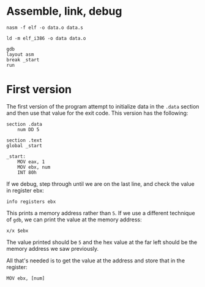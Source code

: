 # Assemble, link, debug

```
nasm -f elf -o data.o data.s

ld -m elf_i386 -o data data.o

gdb
layout asm
break _start
run
```

# First version

The first version of the program attempt to initialize data in the `.data` section and then use that value for the exit code. This version has the following:

```
section .data
    num DD 5

section .text
global _start

_start:
    MOV eax, 1
    MOV ebx, num
    INT 80h
```

If we debug, step through until we are on the last line, and check the value in register ebx:

```
info registers ebx
```

This prints a memory address rather than `5`. If we use a different technique of `gdb`, we can print the value at the memory address:

```
x/x $ebx
```

The value printed should be `5` and the hex value at the far left should be the memory address we saw previously.

All that's needed is to get the value at the address and store that in the register:

```
MOV ebx, [num]
```